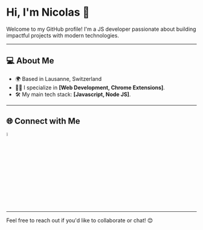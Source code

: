 # Hi, I'm Nicolas 👋

Welcome to my GitHub profile! I'm a JS developer passionate about building impactful projects with modern technologies.

---

## 💻 **About Me**

- 🌍 Based in Lausanne, Switzerland
- 🧑‍💻 I specialize in **[Web Development, Chrome Extensions]**.
- 🛠️ My main tech stack: **[Javascript, Node JS]**.

---

## 🌐 **Connect with Me**

<a href="https://www.linkedin.com/in/[your-linkedin]" target="_blank">
  <img src="https://github.com/user-attachments/assets/07fa4b25-413d-4df1-8ac2-f6e0227824a7" alt="LI-In-Bug" width="5%" />
</a>

---

Feel free to reach out if you'd like to collaborate or chat! 😊
